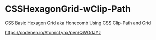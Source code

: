 # CSSHexagonGrid-wClip-Path
CSS Basic Hexagon Grid aka Honecomb
Using CSS Clip-Path and Grid

https://codepen.io/AtomicLynx/pen/QWGdJYz
